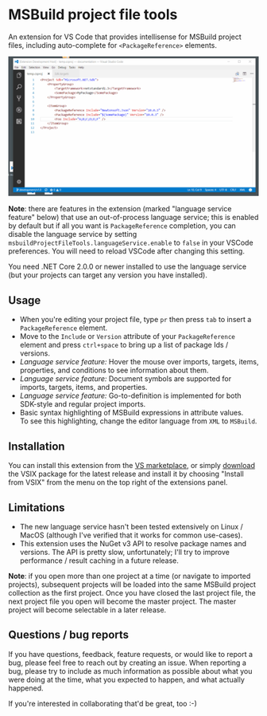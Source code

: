 # MSBuild project file tools

An extension for VS Code that provides intellisense for MSBuild project files, including auto-complete for `<PackageReference>` elements.

![The extension in action](docs/images/extension-in-action.gif)

**Note**: there are features in the extension (marked "language service feature" below) that use an out-of-process language service; this is enabled by default but if all you want is `PackageReference` completion, you can disable the language service by setting `msbuildProjectFileTools.languageService.enable` to `false` in your VSCode preferences. You will need to reload VSCode after changing this setting.

You need .NET Core 2.0.0 or newer installed to use the language service (but your projects can target any version you have installed).

## Usage

* When you're editing your project file, type `pr` then press `tab` to insert a `PackageReference` element.
* Move to the `Include` or `Version` attribute of your `PackageReference` element and press `ctrl+space` to bring up a list of package Ids / versions.
* _Language service feature:_ Hover the mouse over imports, targets, items, properties, and conditions to see information about them.
* _Language service feature:_ Document symbols are supported for imports, targets, items, and properties.
* _Language service feature:_ Go-to-definition is implemented for both SDK-style and regular project imports.
* Basic syntax highlighting of MSBuild expressions in attribute values.  
  To see this highlighting, change the editor language from `XML` to `MSBuild`.

## Installation

You can install this extension from the [VS marketplace](https://marketplace.visualstudio.com/items?itemName=tintoy.msbuild-project-tools), or simply [download](https://github.com/tintoy/msbuild-project-tools-vscode/releases/latest) the VSIX package for the latest release and install it by choosing "Install from VSIX" from the menu on the top right of the extensions panel.

## Limitations

* The new language service hasn't been tested extensively on Linux / MacOS (although I've verified that it works for common use-cases).
* This extension uses the NuGet v3 API to resolve package names and versions. The API is pretty slow, unfortunately; I'll try to improve performance / result caching in a future release.

**Note**: if you open more than one project at a time (or navigate to imported projects), subsequent projects will be loaded into the same MSBuild project collection as the first project. Once you have closed the last project file, the next project file you open will become the master project. The master project will become selectable in a later release.

## Questions / bug reports

If you have questions, feedback, feature requests, or would like to report a bug, please feel free to reach out by creating an issue. When reporting a bug, please try to include as much information as possible about what you were doing at the time, what you expected to happen, and what actually happened.

If you're interested in collaborating that'd be great, too :-)
